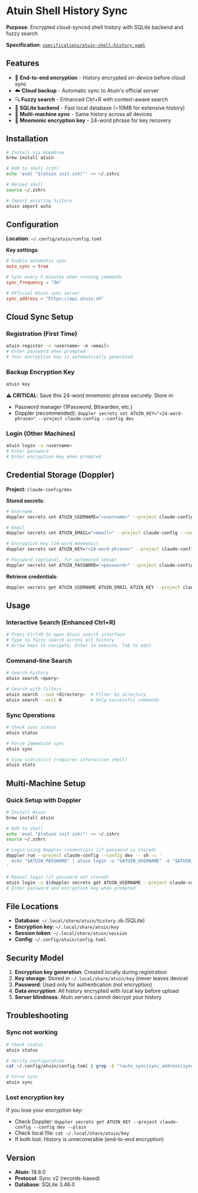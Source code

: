 # Atuin Shell History Sync

**Purpose**: Encrypted cloud-synced shell history with SQLite backend and fuzzy search

**Specification**: [`specifications/atuin-shell-history.yaml`](../../specifications/atuin-shell-history.yaml)

## Features

- 🔐 **End-to-end encryption** - History encrypted on-device before cloud sync
- ☁️ **Cloud backup** - Automatic sync to Atuin's official server
- 🔍 **Fuzzy search** - Enhanced Ctrl+R with context-aware search
- 💾 **SQLite backend** - Fast local database (~10MB for extensive history)
- 🔄 **Multi-machine sync** - Same history across all devices
- 🔑 **Mnemonic encryption key** - 24-word phrase for key recovery

## Installation

```bash
# Install via Homebrew
brew install atuin

# Add to shell (zsh)
echo 'eval "$(atuin init zsh)"' >> ~/.zshrc

# Reload shell
source ~/.zshrc

# Import existing history
atuin import auto
```

## Configuration

**Location**: `~/.config/atuin/config.toml`

**Key settings**:

```toml
# Enable automatic sync
auto_sync = true

# Sync every 5 minutes when running commands
sync_frequency = "5m"

# Official Atuin sync server
sync_address = "https://api.atuin.sh"
```

## Cloud Sync Setup

### Registration (First Time)

```bash
atuin register -u <username> -e <email>
# Enter password when prompted
# Your encryption key is automatically generated
```

### Backup Encryption Key

```bash
atuin key
```

**⚠️ CRITICAL**: Save this 24-word mnemonic phrase securely. Store in:

- Password manager (1Password, Bitwarden, etc.)
- Doppler (recommended): `doppler secrets set ATUIN_KEY="<24-word-phrase>" --project claude-config --config dev`

### Login (Other Machines)

```bash
atuin login -u <username>
# Enter password
# Enter encryption key when prompted
```

## Credential Storage (Doppler)

**Project**: `claude-config/dev`

**Stored secrets**:

```bash
# Username
doppler secrets set ATUIN_USERNAME="<username>" --project claude-config --config dev

# Email
doppler secrets set ATUIN_EMAIL="<email>" --project claude-config --config dev

# Encryption key (24-word mnemonic)
doppler secrets set ATUIN_KEY="<24-word-phrase>" --project claude-config --config dev

# Password (optional, for automated setup)
doppler secrets set ATUIN_PASSWORD="<password>" --project claude-config --config dev
```

**Retrieve credentials**:

```bash
doppler secrets get ATUIN_USERNAME ATUIN_EMAIL ATUIN_KEY --project claude-config --config dev --plain
```

## Usage

### Interactive Search (Enhanced Ctrl+R)

```bash
# Press Ctrl+R to open Atuin search interface
# Type to fuzzy search across all history
# Arrow keys to navigate, Enter to execute, Tab to edit
```

### Command-line Search

```bash
# Search history
atuin search <query>

# Search with filters
atuin search --cwd <directory>  # Filter by directory
atuin search --exit 0           # Only successful commands
```

### Sync Operations

```bash
# Check sync status
atuin status

# Force immediate sync
atuin sync

# View statistics (requires interactive shell)
atuin stats
```

## Multi-Machine Setup

### Quick Setup with Doppler

```bash
# Install Atuin
brew install atuin

# Add to shell
echo 'eval "$(atuin init zsh)"' >> ~/.zshrc
source ~/.zshrc

# Login using Doppler credentials (if password is stored)
doppler run --project claude-config --config dev -- sh -c '
  echo "$ATUIN_PASSWORD" | atuin login -u "$ATUIN_USERNAME" -e "$ATUIN_EMAIL" -k "$ATUIN_KEY"
'

# Manual login (if password not stored)
atuin login -u $(doppler secrets get ATUIN_USERNAME --project claude-config --config dev --plain)
# Enter password and encryption key when prompted
```

## File Locations

- **Database**: `~/.local/share/atuin/history.db` (SQLite)
- **Encryption key**: `~/.local/share/atuin/key`
- **Session token**: `~/.local/share/atuin/session`
- **Config**: `~/.config/atuin/config.toml`

## Security Model

1. **Encryption key generation**: Created locally during registration
2. **Key storage**: Stored in `~/.local/share/atuin/key` (never leaves device)
3. **Password**: Used only for authentication (not encryption)
4. **Data encryption**: All history encrypted with local key before upload
5. **Server blindness**: Atuin servers cannot decrypt your history

## Troubleshooting

### Sync not working

```bash
# Check status
atuin status

# Verify configuration
cat ~/.config/atuin/config.toml | grep -E "(auto_sync|sync_address|sync_frequency)"

# Force sync
atuin sync
```

### Lost encryption key

If you lose your encryption key:

- Check Doppler: `doppler secrets get ATUIN_KEY --project claude-config --config dev --plain`
- Check local file: `cat ~/.local/share/atuin/key`
- If both lost: History is unrecoverable (end-to-end encryption)

## Version

- **Atuin**: 18.8.0
- **Protocol**: Sync v2 (records-based)
- **Database**: SQLite 3.46.0
